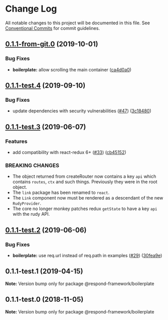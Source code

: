 # Change Log

All notable changes to this project will be documented in this file.
See [Conventional Commits](https://conventionalcommits.org) for commit guidelines.

## [0.1.1-from-git.0](https://github.com/respond-framework/rudy/compare/@respond-framework/boilerplate@0.1.1-test.4...@respond-framework/boilerplate@0.1.1-from-git.0) (2019-10-01)


### Bug Fixes

* **boilerplate:** allow scrolling the main container ([ca4d0a0](https://github.com/respond-framework/rudy/commit/ca4d0a0))





## [0.1.1-test.4](https://github.com/respond-framework/rudy/compare/@respond-framework/boilerplate@0.1.1-test.3...@respond-framework/boilerplate@0.1.1-test.4) (2019-09-10)


### Bug Fixes

* update dependencies with security vulnerabilities ([#47](https://github.com/respond-framework/rudy/issues/47)) ([3c18480](https://github.com/respond-framework/rudy/commit/3c18480))





## [0.1.1-test.3](https://github.com/respond-framework/rudy/compare/@respond-framework/boilerplate@0.1.1-test.2...@respond-framework/boilerplate@0.1.1-test.3) (2019-06-07)


### Features

* add compatibility with react-redux 6+ ([#33](https://github.com/respond-framework/rudy/issues/33)) ([cb45152](https://github.com/respond-framework/rudy/commit/cb45152))


### BREAKING CHANGES

* The object returned from createRouter now contains a key `api` which contains `routes`, `ctx` and such things. Previously they were in the root object.
* The `link` package has been renamed to `react`.
* The `Link` component now must be rendered as a descendant of the new `RudyProvider`.
* The core no longer monkey patches redux `getState` to have a key `api` with the rudy API.





## [0.1.1-test.2](https://github.com/respond-framework/rudy/compare/@respond-framework/boilerplate@0.1.1-test.1...@respond-framework/boilerplate@0.1.1-test.2) (2019-06-06)


### Bug Fixes

* **boilerplate:** use req.url instead of req.path in examples ([#29](https://github.com/respond-framework/rudy/issues/29)) ([30fea9e](https://github.com/respond-framework/rudy/commit/30fea9e))





## 0.1.1-test.1 (2019-04-15)

**Note:** Version bump only for package @respond-framework/boilerplate





## 0.1.1-test.0 (2018-11-05)

**Note:** Version bump only for package @respond-framework/boilerplate
